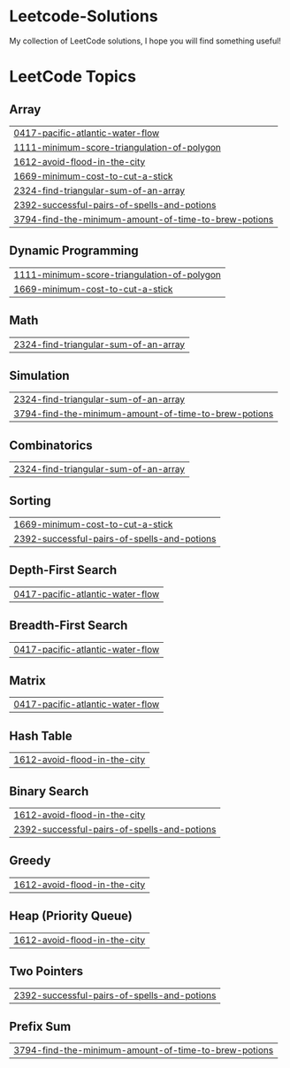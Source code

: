 # Leetcode-Solutions
My collection of LeetCode solutions, I hope you will find something useful!

<!---LeetCode Topics Start-->
# LeetCode Topics
## Array
|  |
| ------- |
| [0417-pacific-atlantic-water-flow](https://github.com/ngongocthinh159/Leetcode-Solutions/tree/master/0417-pacific-atlantic-water-flow) |
| [1111-minimum-score-triangulation-of-polygon](https://github.com/ngongocthinh159/Leetcode-Solutions/tree/master/1111-minimum-score-triangulation-of-polygon) |
| [1612-avoid-flood-in-the-city](https://github.com/ngongocthinh159/Leetcode-Solutions/tree/master/1612-avoid-flood-in-the-city) |
| [1669-minimum-cost-to-cut-a-stick](https://github.com/ngongocthinh159/Leetcode-Solutions/tree/master/1669-minimum-cost-to-cut-a-stick) |
| [2324-find-triangular-sum-of-an-array](https://github.com/ngongocthinh159/Leetcode-Solutions/tree/master/2324-find-triangular-sum-of-an-array) |
| [2392-successful-pairs-of-spells-and-potions](https://github.com/ngongocthinh159/Leetcode-Solutions/tree/master/2392-successful-pairs-of-spells-and-potions) |
| [3794-find-the-minimum-amount-of-time-to-brew-potions](https://github.com/ngongocthinh159/Leetcode-Solutions/tree/master/3794-find-the-minimum-amount-of-time-to-brew-potions) |
## Dynamic Programming
|  |
| ------- |
| [1111-minimum-score-triangulation-of-polygon](https://github.com/ngongocthinh159/Leetcode-Solutions/tree/master/1111-minimum-score-triangulation-of-polygon) |
| [1669-minimum-cost-to-cut-a-stick](https://github.com/ngongocthinh159/Leetcode-Solutions/tree/master/1669-minimum-cost-to-cut-a-stick) |
## Math
|  |
| ------- |
| [2324-find-triangular-sum-of-an-array](https://github.com/ngongocthinh159/Leetcode-Solutions/tree/master/2324-find-triangular-sum-of-an-array) |
## Simulation
|  |
| ------- |
| [2324-find-triangular-sum-of-an-array](https://github.com/ngongocthinh159/Leetcode-Solutions/tree/master/2324-find-triangular-sum-of-an-array) |
| [3794-find-the-minimum-amount-of-time-to-brew-potions](https://github.com/ngongocthinh159/Leetcode-Solutions/tree/master/3794-find-the-minimum-amount-of-time-to-brew-potions) |
## Combinatorics
|  |
| ------- |
| [2324-find-triangular-sum-of-an-array](https://github.com/ngongocthinh159/Leetcode-Solutions/tree/master/2324-find-triangular-sum-of-an-array) |
## Sorting
|  |
| ------- |
| [1669-minimum-cost-to-cut-a-stick](https://github.com/ngongocthinh159/Leetcode-Solutions/tree/master/1669-minimum-cost-to-cut-a-stick) |
| [2392-successful-pairs-of-spells-and-potions](https://github.com/ngongocthinh159/Leetcode-Solutions/tree/master/2392-successful-pairs-of-spells-and-potions) |
## Depth-First Search
|  |
| ------- |
| [0417-pacific-atlantic-water-flow](https://github.com/ngongocthinh159/Leetcode-Solutions/tree/master/0417-pacific-atlantic-water-flow) |
## Breadth-First Search
|  |
| ------- |
| [0417-pacific-atlantic-water-flow](https://github.com/ngongocthinh159/Leetcode-Solutions/tree/master/0417-pacific-atlantic-water-flow) |
## Matrix
|  |
| ------- |
| [0417-pacific-atlantic-water-flow](https://github.com/ngongocthinh159/Leetcode-Solutions/tree/master/0417-pacific-atlantic-water-flow) |
## Hash Table
|  |
| ------- |
| [1612-avoid-flood-in-the-city](https://github.com/ngongocthinh159/Leetcode-Solutions/tree/master/1612-avoid-flood-in-the-city) |
## Binary Search
|  |
| ------- |
| [1612-avoid-flood-in-the-city](https://github.com/ngongocthinh159/Leetcode-Solutions/tree/master/1612-avoid-flood-in-the-city) |
| [2392-successful-pairs-of-spells-and-potions](https://github.com/ngongocthinh159/Leetcode-Solutions/tree/master/2392-successful-pairs-of-spells-and-potions) |
## Greedy
|  |
| ------- |
| [1612-avoid-flood-in-the-city](https://github.com/ngongocthinh159/Leetcode-Solutions/tree/master/1612-avoid-flood-in-the-city) |
## Heap (Priority Queue)
|  |
| ------- |
| [1612-avoid-flood-in-the-city](https://github.com/ngongocthinh159/Leetcode-Solutions/tree/master/1612-avoid-flood-in-the-city) |
## Two Pointers
|  |
| ------- |
| [2392-successful-pairs-of-spells-and-potions](https://github.com/ngongocthinh159/Leetcode-Solutions/tree/master/2392-successful-pairs-of-spells-and-potions) |
## Prefix Sum
|  |
| ------- |
| [3794-find-the-minimum-amount-of-time-to-brew-potions](https://github.com/ngongocthinh159/Leetcode-Solutions/tree/master/3794-find-the-minimum-amount-of-time-to-brew-potions) |
<!---LeetCode Topics End-->
